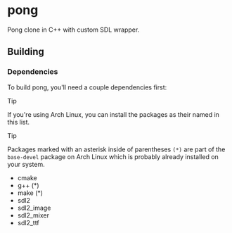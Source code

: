 # pong
Pong clone in C++ with custom SDL wrapper.

## Building
### Dependencies
To build pong, you'll need a couple dependencies first:

> [!TIP]
> If you're using Arch Linux, you can install the packages as their named in this list.

> [!TIP]
> Packages marked with an asterisk inside of parentheses `(*)` are part of the `base-devel` package on Arch Linux which is probably already installed on your system.

- cmake
- g++ (*)
- make (*)
- sdl2
- sdl2_image
- sdl2_mixer
- sdl2_ttf
